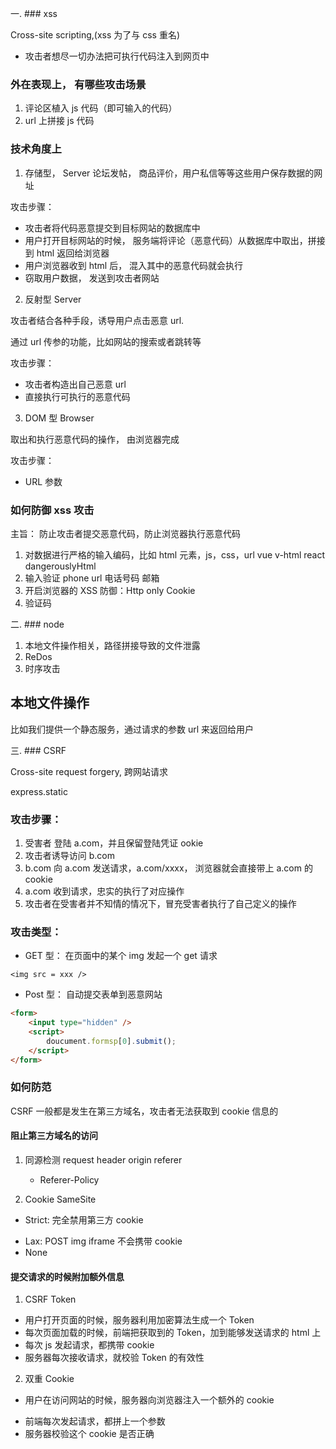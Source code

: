 一. ### xss

Cross-site scripting,(xss 为了与 css 重名)

- 攻击者想尽一切办法把可执行代码注入到网页中

### 外在表现上， 有哪些攻击场景

1. 评论区植入 js 代码（即可输入的代码）
2. url 上拼接 js 代码

### 技术角度上

1. 存储型， Server 论坛发帖， 商品评价，用户私信等等这些用户保存数据的网址

攻击步骤：

- 攻击者将代码恶意提交到目标网站的数据库中
- 用户打开目标网站的时候， 服务端将评论（恶意代码）从数据库中取出，拼接到 html 返回给浏览器
- 用户浏览器收到 html 后， 混入其中的恶意代码就会执行
- 窃取用户数据， 发送到攻击者网站

2. 反射型 Server

攻击者结合各种手段，诱导用户点击恶意 url.

通过 url 传参的功能，比如网站的搜索或者跳转等

攻击步骤：

- 攻击者构造出自己恶意 url
- 直接执行可执行的恶意代码

3. DOM 型 Browser

取出和执行恶意代码的操作， 由浏览器完成

攻击步骤：

- URL 参数

### 如何防御 xss 攻击

主旨： 防止攻击者提交恶意代码，防止浏览器执行恶意代码

1. 对数据进行严格的输入编码，比如 html 元素，js，css，url vue v-html react dangerouslyHtml
2. 输入验证 phone url 电话号码 邮箱
3. 开启浏览器的 XSS 防御：Http only Cookie
4. 验证码

二. ### node

1. 本地文件操作相关，路径拼接导致的文件泄露
2. ReDos
3. 时序攻击

## 本地文件操作

比如我们提供一个静态服务，通过请求的参数 url 来返回给用户

三. ### CSRF

Cross-site request forgery, 跨网站请求

express.static

### 攻击步骤：

1. 受害者 登陆 a.com，并且保留登陆凭证 ookie
2. 攻击者诱导访问 b.com
3. b.com 向 a.com 发送请求，a.com/xxxx， 浏览器就会直接带上 a.com 的 cookie
4. a.com 收到请求，忠实的执行了对应操作
5. 攻击者在受害者并不知情的情况下，冒充受害者执行了自己定义的操作

### 攻击类型：

- GET 型： 在页面中的某个 img 发起一个 get 请求

`<img src = xxx /> `

- Post 型： 自动提交表单到恶意网站

```html
<form>
	<input type="hidden" />
	<script>
		doucument.formsp[0].submit();
	</script>
</form>
```

### 如何防范

CSRF 一般都是发生在第三方域名，攻击者无法获取到 cookie 信息的

#### 阻止第三方域名的访问

1. 同源检测 request header origin referer

   - Referer-Policy

2. Cookie SameSite

- Strict: 完全禁用第三方 cookie

* Lax: POST img iframe 不会携带 cookie
* None

#### 提交请求的时候附加额外信息

1. CSRF Token

- 用户打开页面的时候，服务器利用加密算法生成一个 Token
- 每次页面加载的时候，前端把获取到的 Token，加到能够发送请求的 html 上
- 每次 js 发起请求，都携带 cookie
- 服务器每次接收请求，就校验 Token 的有效性

2. 双重 Cookie

- 用户在访问网站的时候，服务器向浏览器注入一个额外的 cookie

* 前端每次发起请求，都拼上一个参数
* 服务器校验这个 cookie 是否正确
